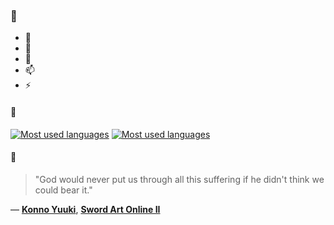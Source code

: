 ### 👋

- 🔭
- 🌱
- 💬
- 📫
- ⚡

#### 🧏

[![Most used languages](https://github-readme-stats-aynah.vercel.app/api/top-langs/?username=aynh&theme=solarized-dark&langs_count=6&layout=compact&hide_title=true)](https://github.com/anuraghazra/github-readme-stats#gh-dark-mode-only)
[![Most used languages](https://github-readme-stats-aynah.vercel.app/api/top-langs/?username=aynh&theme=solarized-light&langs_count=6&layout=compact&hide_title=true)](https://github.com/anuraghazra/github-readme-stats#gh-light-mode-only)

#### 💬

> "God would never put us through all this suffering if he didn't think we could bear it."

&mdash; [**Konno Yuuki**](https://myanimelist.net/character.php?q=Konno%20Yuuki&cat=character), [**Sword Art Online II**](https://myanimelist.net/search/all?q=Sword%20Art%20Online%20II&cat=all)
